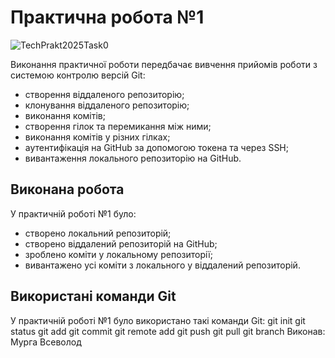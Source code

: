 # Практична робота №1

![TechPrakt2025Task0](https://media.ztu.edu.ua/wp-content/uploads/2020/02/Group-6-1-1536x465.png)

Виконання практичної роботи передбачає вивчення прийомів роботи з системою контролю версій Git:
- створення віддаленого репозиторію;
- клонування віддаленого репозиторію;
- виконання комітів;
- створення гілок та перемикання між ними;
- виконання комітів у різних гілках;
- аутентифікація на GitHub за допомогою токена та через SSH;
- вивантаження локального репозиторію на GitHub.

## Виконана робота
У практичній роботі №1 було:
- створено локальний репозиторій;
- створено віддалений репозиторій на GitHub;
- зроблено коміти у локальному репозиторії;
- вивантажено усі коміти з локального у віддалений репозиторій.

## Використані команди Git
У практичній роботі №1 було використано такі команди Git:
git init
git status
git add
git commit
git remote add
git push
git pull
git branch 
Виконав: Мурга Всеволод